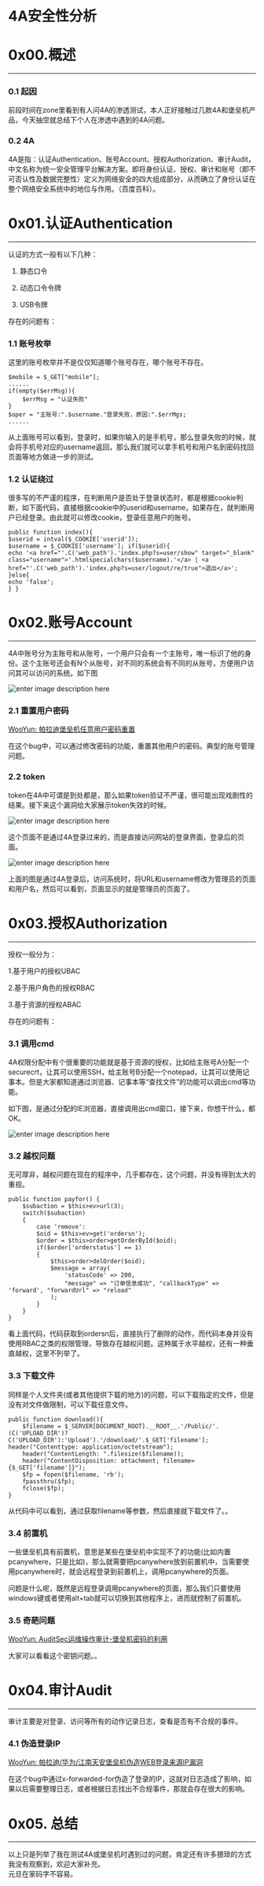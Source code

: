 # 4A安全性分析

0x00.概述
=======

* * *

### 0.1 起因

前段时间在zone里看到有人问4A的渗透测试，本人正好接触过几款4A和堡垒机产品，今天抽空就总结下个人在渗透中遇到的4A问题。

### 0.2 4A

4A是指：认证Authentication、账号Account、授权Authorization、审计Audit，中文名称为统一安全管理平台解决方案。即将身份认证、授权、审计和账号（即不可否认性及数据完整性）定义为网络安全的四大组成部分，从而确立了身份认证在整个网络安全系统中的地位与作用。（百度百科）。

0x01.认证Authentication
=====================

* * *

认证的方式一般有以下几种：

1.  静态口令
    
2.  动态口令令牌
    
3.  USB令牌
    

存在的问题有：

### 1.1 账号枚举

这里的账号枚举并不是仅仅知道哪个账号存在，哪个账号不存在。

```
$mobile = $_GET["mobile"];  
......
if(empty($errMsg)){
    $errMsg = "认证失败"
}
$oper = "主账号:".$username."登录失败，原因:".$errMgs;
......

```

从上面账号可以看到，登录时，如果你输入的是手机号，那么登录失败的时候，就会将手机号对应的username返回，那么我们就可以拿手机号和用户名到密码找回页面等地方做进一步的测试。

### 1.2 认证绕过

很多写的不严谨的程序，在判断用户是否处于登录状态时，都是根据cookie判断，如下面代码，直接根据cookie中的userid和username，如果存在，就判断用户已经登录。由此就可以修改cookie，登录任意用户的账号。

```
public function index(){
$userid = intval($_COOKIE['userid']);
$username = $_COOKIE['username']; if($userid){
echo '<a href="'.C('web_path').'index.php?s=user/show" target="_blank" class="username">'.htmlspecialchars($username).'</a> | <a href="'.C('web_path').'index.php?s=user/logout/re/true">退出</a>';
}else{
echo 'false';
} }

```

0x02.账号Account
==============

* * *

4A中账号分为主账号和从账号，一个用户只会有一个主账号，唯一标识了他的身份。这个主账号还会有N个从账号，对不同的系统会有不同的从账号，方便用户访问其可以访问的系统。如下图

![enter image description here](http://drops.javaweb.org/uploads/images/fd6e68e64c1cbf1c1f5d9d7acca487541d0c82f7.jpg)

### 2.1 重置用户密码

[WooYun: 帕拉迪堡垒机任意用户密码重置](http://www.wooyun.org/bugs/wooyun-2014-072644)

在这个bug中，可以通过修改密码的功能，重置其他用户的密码。典型的账号管理问题。

### 2.2 token

token在4A中可谓是到处都是，那么如果token验证不严谨，很可能出现戏剧性的结果。接下来这个漏洞给大家展示token失效的时候。

![enter image description here](http://drops.javaweb.org/uploads/images/73093ddc4589792abfb553f435e9b9a590326890.jpg)

这个页面不是通过4A登录过来的，而是直接访问网站的登录界面，登录后的页面。

![enter image description here](http://drops.javaweb.org/uploads/images/cb51e8fbef401bdab928be71f877216509c39122.jpg)

上面的图是通过4A登录后，访问系统时，将URL和username修改为管理员的页面和用户名，然后可以看到，页面显示的就是管理员的页面了。

0x03.授权Authorization
====================

* * *

授权一般分为：

1.基于用户的授权UBAC

2.基于用户角色的授权RBAC

3.基于资源的授权ABAC

存在的问题有：

### 3.1 调用cmd

4A权限分配中有个很重要的功能就是基于资源的授权，比如给主账号A分配一个securecrt，让其可以使用SSH，给主账号B分配一个notepad，让其可以使用记事本。但是大家都知道通过浏览器、记事本等“查找文件”的功能可以调出cmd等功能。

如下图，是通过分配的IE浏览器，直接调用出cmd窗口，接下来，你想干什么，都OK。

![enter image description here](http://drops.javaweb.org/uploads/images/3ee614f621b7022f821aebff9994910927971ba6.jpg)

### 3.2 越权问题

无可厚非，越权问题在现在的程序中，几乎都存在，这个问题，并没有得到太大的重视。

```
public function payfor() {
    $subaction = $this­>ev­>url(3); 
    switch($subaction)
    {
        case 'remove':
        $oid = $this­>ev­>get('ordersn');
        $order = $this­>order­>getOrderById($oid); 
        if($order['orderstatus'] == 1)
        {
            $this­>order­>delOrder($oid); 
            $message = array(
                'statusCode' => 200,
                "message" => "订单信息成功", "callbackType" => 'forward', "forwardUrl" => "reload"
            ); 
        }
    }
}

```

看上面代码，代码获取到ordersn后，直接执行了删除的动作，而代码本身并没有使用RBAC之类的权限管理，导致存在越权问题。这种属于水平越权，还有一种垂直越权，这里不列举了。

### 3.3 下载文件

同样是个人文件夹(或者其他提供下载的地方)的问题，可以下载指定的文件，但是没有对文件做限制，可以下载任意文件。

```
public function download(){
    $filename = $_SERVER[DOCUMENT_ROOT].__ROOT__.'/Public/'.(C('UPLOAD_DIR')?C('UPLOAD_DIR'):'Upload').'/download/'.$_GET['filename']; header("Content­type: application/octet­stream");
    header("Content­Length: ".filesize($filename));
    header("Content­Disposition: attachment; filename={$_GET['filename']}");
    $fp = fopen($filename, 'rb');
    fpassthru($fp);
    fclose($fp);
}

```

从代码中可以看到，通过获取filename等参数，然后直接就下载文件了。。

### 3.4 前置机

一些堡垒机具有前置机，意思是某些在堡垒机中实现不了的功能(比如内置pcanywhere，只是比如)，那么就需要把pcanywhere放到前置机中，当需要使用pcanywhere时，就会远程登录到前置机上，调用pcanywhere的页面。

问题是什么呢，既然是远程登录调用pcanywhere的页面，那么我们只要使用windows键或者使用alt+tab就可以切换到其他程序上，进而就控制了前置机。

### 3.5 奇葩问题

[WooYun: AuditSec运维操作审计-堡垒机密码的利用](http://www.wooyun.org/bugs/wooyun-2014-048368)

大家可以看看这个密钥问题。。

0x04.审计Audit
============

* * *

审计主要是对登录、访问等所有的动作记录日志，查看是否有不合规的事件。

### 4.1 伪造登录IP

[WooYun: 帕拉迪/华为/江南天安堡垒机伪造WEB登录来源IP漏洞](http://www.wooyun.org/bugs/wooyun-2014-074369)

在这个bug中通过x-forwarded-for伪造了登录的IP，这就对日志造成了影响，如果以后需要整理日志，或者根据日志找出不合规事件，那就会存在很大的影响。

0x05. 总结
========

* * *

以上只是列举了我在测试4A或堡垒机时遇到过的问题，肯定还有许多猥琐的方式我没有观察到，欢迎大家补充。  
元旦在家码字不容易。